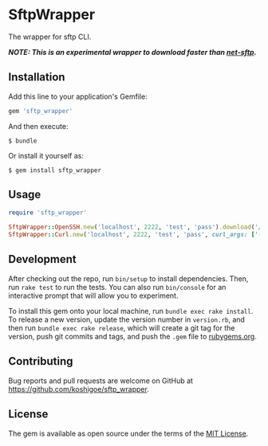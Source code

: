 # SftpWrapper

The wrapper for sftp CLI.

_**NOTE: This is an experimental wrapper to download faster than [net-sftp](https://github.com/net-ssh/net-sftp).**_

## Installation

Add this line to your application's Gemfile:

```ruby
gem 'sftp_wrapper'
```

And then execute:

    $ bundle

Or install it yourself as:

    $ gem install sftp_wrapper

## Usage

```ruby
require 'sftp_wrapper'

SftpWrapper::OpenSSH.new('localhost', 2222, 'test', 'pass').download('/upload/file', './file')
SftpWrapper::Curl.new('localhost', 2222, 'test', 'pass', curl_args: ['--silent', '--insecure']).download('/upload/file', './file')
```

## Development

After checking out the repo, run `bin/setup` to install dependencies. Then, run `rake test` to run the tests. You can also run `bin/console` for an interactive prompt that will allow you to experiment.

To install this gem onto your local machine, run `bundle exec rake install`. To release a new version, update the version number in `version.rb`, and then run `bundle exec rake release`, which will create a git tag for the version, push git commits and tags, and push the `.gem` file to [rubygems.org](https://rubygems.org).

## Contributing

Bug reports and pull requests are welcome on GitHub at https://github.com/koshigoe/sftp_wrapper.

## License

The gem is available as open source under the terms of the [MIT License](https://opensource.org/licenses/MIT).
